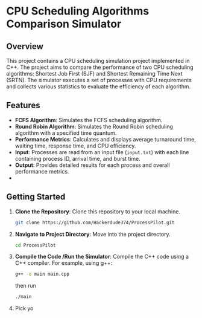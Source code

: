 # CPU Scheduling Algorithms Comparison Simulator

## Overview
This project contains a CPU scheduling simulation project implemented in C++. The project aims to compare the performance of two CPU scheduling algorithms: Shortest Job First (SJF) and Shortest Remaining Time Next (SRTN). The simulator executes a set of processes with CPU requirements and collects various statistics to evaluate the efficiency of each algorithm.

## Features

- **FCFS Algorithm**: Simulates the FCFS scheduling algorithm.
- **Round Robin Algorithm**: Simulates the Round Robin scheduling algorithm with a specified time quantum.
- **Performance Metrics**: Calculates and displays average turnaround time, waiting time, response time, and CPU efficiency.
- **Input**: Processes are read from an input file (`input.txt`) with each line containing process ID, arrival time, and burst time.
- **Output**: Provides detailed results for each process and overall performance metrics.
- 
## Getting Started

1. **Clone the Repository**: Clone this repository to your local machine.

   ```bash
   git clone https://github.com/Hackerdude374/ProcessPilot.git

2. **Navigate to Project Directory**: Move into the project directory.

   ```bash
   cd ProcessPilot

3. **Compile the Code /Run the Simulator**: Compile the C++ code using a C++ compiler. For example, using g++:

   ```bash
   g++ -o main main.cpp
   ```
   then run
   ```bash
   ./main
   ```

4. Pick yo

